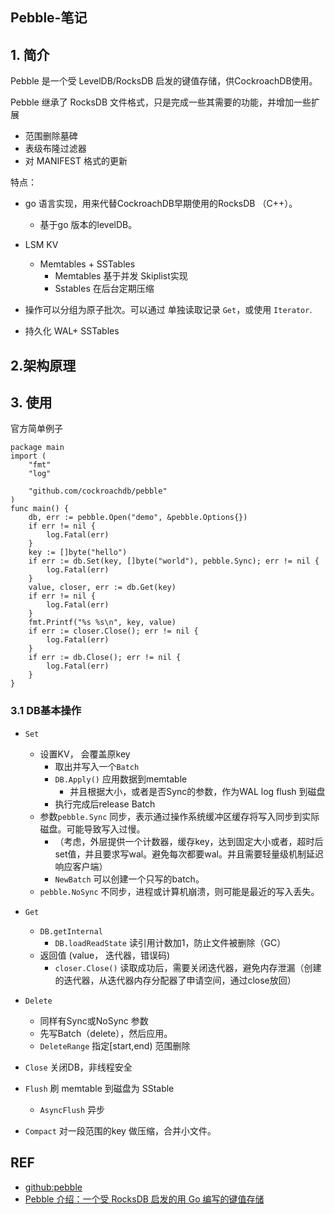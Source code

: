 ## Pebble-笔记

## 1. 简介

Pebble 是一个受 LevelDB/RocksDB 启发的键值存储，供CockroachDB使用。

Pebble 继承了 RocksDB 文件格式，只是完成一些其需要的功能，并增加一些扩展

- 范围删除墓碑
- 表级布隆过滤器
- 对 MANIFEST 格式的更新



特点：

- go 语言实现，用来代替CockroachDB早期使用的RocksDB  （C++）。
  - 基于go 版本的levelDB。

- LSM KV
  - Memtables  + SSTables
    - Memtables 基于并发 Skiplist实现
    - Sstables 在后台定期压缩
- 操作可以分组为原子批次。可以通过 单独读取记录 `Get`，或使用 `Iterator`. 
- 持久化 WAL+ SSTables



## 2.架构原理



## 3. 使用

官方简单例子

```
package main
import (
	"fmt"
	"log"

	"github.com/cockroachdb/pebble"
)
func main() {
	db, err := pebble.Open("demo", &pebble.Options{})
	if err != nil {
		log.Fatal(err)
	}
	key := []byte("hello")
	if err := db.Set(key, []byte("world"), pebble.Sync); err != nil {
		log.Fatal(err)
	}
	value, closer, err := db.Get(key)
	if err != nil {
		log.Fatal(err)
	}
	fmt.Printf("%s %s\n", key, value)
	if err := closer.Close(); err != nil {
		log.Fatal(err)
	}
	if err := db.Close(); err != nil {
		log.Fatal(err)
	}
}
```

### 3.1 DB基本操作

- `Set` 
  - 设置KV， 会覆盖原key
    - 取出并写入一个`Batch`
    - `DB.Apply()` 应用数据到memtable
      - 并且根据大小，或者是否Sync的参数，作为WAL log flush 到磁盘
    - 执行完成后release  Batch
  - 参数`pebble.Sync` 同步，表示通过操作系统缓冲区缓存将写入同步到实际磁盘。可能导致写入过慢。
    - （考虑，外层提供一个计数器，缓存key，达到固定大小或者，超时后set值，并且要求写wal。避免每次都要wal。并且需要轻量级机制延迟响应客户端）
    - `NewBatch` 可以创建一个只写的batch。
  - `pebble.NoSync` 不同步，进程或计算机崩溃，则可能是最近的写入丢失。
- `Get`
  - `DB.getInternal`
    - `DB.loadReadState`  读引用计数加1，防止文件被删除（GC）
  - 返回值 (value， 迭代器，错误码)
    - `closer.Close()` 读取成功后，需要关闭迭代器，避免内存泄漏（创建的迭代器，从迭代器内存分配器了申请空间，通过close放回）
- `Delete`
  - 同样有Sync或NoSync 参数
  - 先写Batch（delete），然后应用。
  - `DeleteRange` 指定[start,end) 范围删除



- `Close` 关闭DB，非线程安全



- `Flush` 刷 memtable  到磁盘为 SStable
  - `AsyncFlush` 异步
- `Compact` 对一段范围的key 做压缩，合并小文件。

## REF

- [github:pebble](https://github.com/cockroachdb/pebble)
- [Pebble 介绍：一个受 RocksDB 启发的用 Go 编写的键值存储](https://www.cockroachlabs.com/blog/pebble-rocksdb-kv-store/)

